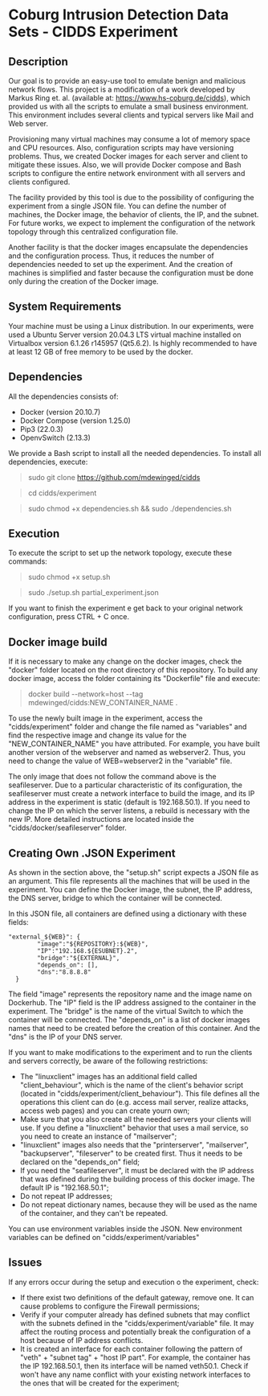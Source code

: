 # Coburg Intrusion Detection Data Sets  - CIDDS Experiment
## Description
Our goal is to provide an easy-use tool to emulate benign and malicious network flows. This project is a modification of a work developed by Markus Ring et. al. (available at: https://www.hs-coburg.de/cidds), which provided us with all the scripts to emulate a small business environment. This environment includes several clients and typical servers like Mail and Web server. 

Provisioning many virtual machines may consume a lot of memory space and CPU resources. Also, configuration scripts may have versioning problems. Thus, we created Docker images for each server and client to mitigate these issues. Also, we will provide Docker compose and Bash scripts to configure the entire network environment with all servers and clients configured.

The facility provided by this tool is due to the possibility of configuring the experiment from a single JSON file. You can define the number of machines, the Docker image, the behavior of clients, the IP, and the subnet. For future works, we expect to implement the configuration of the network topology through this centralized configuration file. 

Another facility is that the docker images encapsulate the dependencies and the configuration process. Thus, it reduces the number of dependencies needed to set up the experiment. And the creation of machines is simplified and faster because the configuration must be done only during the creation of the Docker image.

## System Requirements
Your machine must be using a Linux distribution. In our experiments, were used a Ubuntu Server version 20.04.3 LTS virtual machine installed on Virtualbox version 6.1.26 r145957 (Qt5.6.2). Is highly recommended to have at least 12 GB of free memory to be used by the docker. 

## Dependencies
All the dependencies consists of:
- Docker (version 20.10.7)
- Docker Compose (version 1.25.0)
- Pip3 (22.0.3)
- OpenvSwitch (2.13.3)

We provide a Bash script to install all the needed dependencies. To install all dependencies, execute:

> sudo git clone https://github.com/mdewinged/cidds

> cd cidds/experiment

> sudo chmod +x dependencies.sh && sudo ./dependencies.sh

## Execution
To execute the script to set up the network topology, execute these commands:

> sudo chmod +x setup.sh

> sudo ./setup.sh partial_experiment.json

If you want to finish the experiment e get back to your original network configuration, press CTRL + C once.

## Docker image build
If it is necessary to make any change on the docker images, check the "docker" folder located on the root directory of this repository. To build any docker image, access the folder containing its "Dockerfile" file and execute:

> docker build --network=host --tag mdewinged/cidds:NEW_CONTAINER_NAME .

To use the newly built image in the experiment, access the "cidds/experiment" folder and change the file named as "variables" and find the respective image and change its value for the "NEW_CONTAINER_NAME" you have attributed. For example, you have built another version of the webserver and named as webserver2. Thus, you need to change the value of WEB=webserver2 in the "variable" file. 

The only image that does not follow the command above is the seafileserver. Due to a particular characteristic of its configuration, the seafileserver must create a network interface to build the image, and its IP address in the experiment is static (default is 192.168.50.1). If you need to change the IP on which the server listens, a rebuild is necessary with the new IP. More detailed instructions are located inside the "cidds/docker/seafileserver" folder.

## Creating Own .JSON Experiment
As shown in the section above, the "setup.sh" script expects a JSON file as an argument. This file represents all the machines that will be used in the experiment. You can define the Docker image, the subnet, the IP address, the DNS server, bridge to which the container will be connected. 

In this JSON file, all containers are defined using a dictionary with these fields:

```
"external_${WEB}": {
        "image":"${REPOSITORY}:${WEB}",
        "IP":"192.168.${ESUBNET}.2",
        "bridge":"${EXTERNAL}",
        "depends_on": [],
        "dns":"8.8.8.8"
  }
```

The field "image" represents the repository name and the image name on Dockerhub. The "IP" field is the IP address assigned to the container in the experiment. The "bridge" is the name of the virtual Switch to which the container will be connected. The "depends_on" is a list of docker images names that need to be created before the creation of this container. And the "dns" is the IP of your DNS server.

If you want to make modifications to the experiment and to run the clients and servers correctly, be aware of the following restrictions:

- The "linuxclient" images has an additional field called "client_behaviour", which is the name of the client's behavior script (located in "cidds/experiment/client_behaviour"). This file defines all the operations this client can do (e.g. access mail server, realize attacks, access web pages) and you can create yourn own; 
- Make sure that you also create all the needed servers your clients will use. If you define a "linuxclient" behavior that uses a mail service, so you need to create an instance of  "mailserver";
- "linuxclient" images also needs that the "printerserver", "mailserver", "backupserver", "fileserver" to be created first. Thus it needs to be declared on the "depends_on" field;
- If you need the "seafileserver", it must be declared with the IP address that was defined during the building process of this docker image. The default IP is "192.168.50.1";
- Do not repeat IP addresses;
- Do not repeat dictionary names, because they will be used as the name of the container, and they can't be repeated.

You can use environment variables inside the JSON. New environment variables can be defined on "cidds/experiment/variables"

## Issues

If any errors occur during the setup and execution o the experiment, check:

- If there exist two definitions of the default gateway, remove one. It can cause problems to configure the Firewall permissions;
- Verify if your computer already has defined subnets that may conflict with the subnets defined in the "cidds/experiment/variable" file. It may affect the routing process and potentially break the configuration of a host because of IP address conflicts.
- It is created an interface for each container following the pattern of "veth" + "subnet tag" + "host IP part". For example, the container has the IP 192.168.50.1, then its interface will be named veth50.1. Check if won't have any name conflict with your existing network interfaces to the ones that will be created for the experiment;
